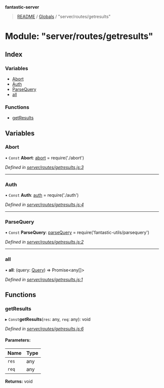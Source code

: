 **fantastic-server**

> [README](../README.md) / [Globals](../globals.md) / "server/routes/getresults"

# Module: "server/routes/getresults"

## Index

### Variables

* [Abort](_server_routes_getresults_.md#abort)
* [Auth](_server_routes_getresults_.md#auth)
* [ParseQuery](_server_routes_getresults_.md#parsequery)
* [all](_server_routes_getresults_.md#all)

### Functions

* [getResults](_server_routes_getresults_.md#getresults)

## Variables

### Abort

• `Const` **Abort**: [abort](_server_routes_abort_.md#abort) = require('./abort')

*Defined in [server/routes/getresults.js:3](https://github.com/besimorhino/project-fantastic/blob/a9b4b41/server/routes/getresults.js#L3)*

___

### Auth

• `Const` **Auth**: [auth](_server_routes_auth_index_.md#auth) = require('./auth')

*Defined in [server/routes/getresults.js:4](https://github.com/besimorhino/project-fantastic/blob/a9b4b41/server/routes/getresults.js#L4)*

___

### ParseQuery

• `Const` **ParseQuery**: [parseQuery](_packages_fantastic_utils_parsequery_.md#parsequery) = require('fantastic-utils/parsequery')

*Defined in [server/routes/getresults.js:2](https://github.com/besimorhino/project-fantastic/blob/a9b4b41/server/routes/getresults.js#L2)*

___

### all

•  **all**: (query: [Query](_packages_fantastic_utils_db_types_d_.md#query)) => Promise\<any[]>

*Defined in [server/routes/getresults.js:1](https://github.com/besimorhino/project-fantastic/blob/a9b4b41/server/routes/getresults.js#L1)*

## Functions

### getResults

▸ `Const`**getResults**(`res`: any, `req`: any): void

*Defined in [server/routes/getresults.js:6](https://github.com/besimorhino/project-fantastic/blob/a9b4b41/server/routes/getresults.js#L6)*

#### Parameters:

Name | Type |
------ | ------ |
`res` | any |
`req` | any |

**Returns:** void
